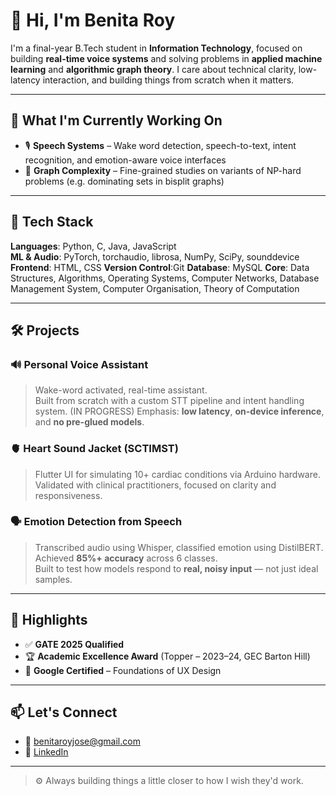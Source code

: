 # 👋 Hi, I'm Benita Roy

I'm a final-year B.Tech student in **Information Technology**, focused on building **real-time voice systems** and solving problems in **applied machine learning** and **algorithmic graph theory**. I care about technical clarity, low-latency interaction, and building things from scratch when it matters.

---

## 🧠 What I'm Currently Working On

- 🎙 **Speech Systems** – Wake word detection, speech-to-text, intent recognition, and emotion-aware voice interfaces  
- 🧮 **Graph Complexity** – Fine-grained studies on variants of NP-hard problems (e.g. dominating sets in bisplit graphs)  

---

## 🔧 Tech Stack

**Languages**: Python, C, Java, JavaScript  
**ML & Audio**: PyTorch, torchaudio, librosa, NumPy, SciPy, sounddevice 
**Frontend**: HTML, CSS 
**Version Control**:Git 
**Database**: MySQL 
**Core**: Data Structures, Algorithms, Operating Systems, Computer Networks, Database Management System, Computer Organisation, Theory of Computation 

---

## 🛠️ Projects

### 🔊 Personal Voice Assistant 
> Wake-word activated, real-time assistant.  
> Built from scratch with a custom STT pipeline and intent handling system. (IN PROGRESS)
> Emphasis: **low latency**, **on-device inference**, and **no pre-glued models**.

### 🫀 Heart Sound Jacket (SCTIMST)  
> Flutter UI for simulating 10+ cardiac conditions via Arduino hardware.  
> Validated with clinical practitioners, focused on clarity and responsiveness.

### 🗣 Emotion Detection from Speech  
> Transcribed audio using Whisper, classified emotion using DistilBERT.  
> Achieved **85%+ accuracy** across 6 classes.  
> Built to test how models respond to **real, noisy input** — not just ideal samples.

---

## 🏅 Highlights

- ✅ **GATE 2025 Qualified**
- 🏆 **Academic Excellence Award** (Topper – 2023–24, GEC Barton Hill)
- 📜 **Google Certified** – Foundations of UX Design

---

## 📫 Let's Connect

- 📧 [benitaroyjose@gmail.com](mailto:benitaroyjose@gmail.com)  
- 🔗 [LinkedIn](https://linkedin.com/in/benitaroy312005)  

---

> ⚙️ Always building things a little closer to how I wish they'd work.
